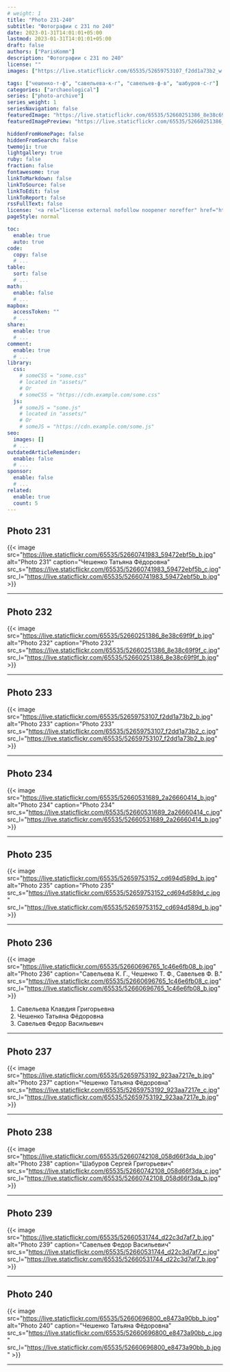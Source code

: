 ```yaml
---
# weight: 1
title: "Photo 231-240"
subtitle: "Фотографии с 231 по 240"
date: 2023-01-31T14:01:01+05:00
lastmod: 2023-01-31T14:01:01+05:00
draft: false
authors: ["ParisKomm"]
description: "Фотографии с 231 по 240"
license: ""
images: ["https://live.staticflickr.com/65535/52659753107_f2dd1a73b2_w.jpg"] # изображения страниц для Open Graph и Twitter Cards.

tags: ["чешенко-т-ф", "савельева-к-г", "савельев-ф-в", "шабуров-с-г"]
categories: ["archaeological"]
series: ["photo-archive"]
series_weight: 1
seriesNavigation: false
featuredImage: "https://live.staticflickr.com/65535/52660251386_8e38c69f9f_b.jpg" # главное изображение для содержимого.
featuredImagePreview: "https://live.staticflickr.com/65535/52660251386_8e38c69f9f_b.jpg" # изображение для главной страницы.

hiddenFromHomePage: false
hiddenFromSearch: false
twemoji: true
lightgallery: true
ruby: false
fraction: false
fontawesome: true
linkToMarkdown: false
linkToSource: false
linkToEdit: false
linkToReport: false
rssFullText: false
license: '<a rel="license external nofollow noopener noreffer" href="https://creativecommons.org/licenses/by-nc-nd/4.0/" target="_blank">CC BY-NC-ND 4.0</a>'
pageStyle: normal

toc:
  enable: true
  auto: true
code:
  copy: false
  # ...
table:
  sort: false
  # ...
math:
  enable: false
  # ...
mapbox:
  accessToken: ""
  # ...
share:
  enable: true
  # ...
comment:
  enable: true
  # ...
library:
  css:
    # someCSS = "some.css"
    # located in "assets/"
    # Or
    # someCSS = "https://cdn.example.com/some.css"
  js:
    # someJS = "some.js"
    # located in "assets/"
    # Or
    # someJS = "https://cdn.example.com/some.js"
seo:
  images: []
  # ...
outdatedArticleReminder:
  enable: false
  # ...
sponsor:
  enable: false
  # ...
related:
  enable: true
  count: 5
---
```


<!--more-->

## Photo 231

{{< image src="https://live.staticflickr.com/65535/52660741983_59472ebf5b_b.jpg" alt="Photo 231" caption="Чешенко Татьяна Фёдоровна" src_s="https://live.staticflickr.com/65535/52660741983_59472ebf5b_c.jpg" src_l="https://live.staticflickr.com/65535/52660741983_59472ebf5b_b.jpg" >}}

***

## Photo 232

{{< image src="https://live.staticflickr.com/65535/52660251386_8e38c69f9f_b.jpg" alt="Photo 232" caption="Photo 232" src_s="https://live.staticflickr.com/65535/52660251386_8e38c69f9f_c.jpg" src_l="https://live.staticflickr.com/65535/52660251386_8e38c69f9f_b.jpg" >}}

***

## Photo 233

{{< image src="https://live.staticflickr.com/65535/52659753107_f2dd1a73b2_b.jpg" alt="Photo 233" caption="Photo 233" src_s="https://live.staticflickr.com/65535/52659753107_f2dd1a73b2_c.jpg" src_l="https://live.staticflickr.com/65535/52659753107_f2dd1a73b2_b.jpg" >}}

***

## Photo 234

{{< image src="https://live.staticflickr.com/65535/52660531689_2a26660414_b.jpg" alt="Photo 234" caption="Photo 234" src_s="https://live.staticflickr.com/65535/52660531689_2a26660414_c.jpg" src_l="https://live.staticflickr.com/65535/52660531689_2a26660414_b.jpg" >}}

***

## Photo 235

{{< image src="https://live.staticflickr.com/65535/52659753152_cd694d589d_b.jpg" alt="Photo 235" caption="Photo 235" src_s="https://live.staticflickr.com/65535/52659753152_cd694d589d_c.jpg" src_l="https://live.staticflickr.com/65535/52659753152_cd694d589d_b.jpg" >}}

***

## Photo 236

{{< image src="https://live.staticflickr.com/65535/52660696765_1c46e6fb08_b.jpg" alt="Photo 236" caption="Савельева К. Г., Чешенко Т. Ф., Савельев Ф. В." src_s="https://live.staticflickr.com/65535/52660696765_1c46e6fb08_c.jpg" src_l="https://live.staticflickr.com/65535/52660696765_1c46e6fb08_b.jpg" >}}

1. Савельева Клавдия Григорьевна
2. Чешенко Татьяна Фёдоровна
3. Савельев Федор Васильевич

***

## Photo 237

{{< image src="https://live.staticflickr.com/65535/52659753192_923aa7217e_b.jpg" alt="Photo 237" caption="Чешенко Татьяна Фёдоровна" src_s="https://live.staticflickr.com/65535/52659753192_923aa7217e_c.jpg" src_l="https://live.staticflickr.com/65535/52659753192_923aa7217e_b.jpg" >}}

***

## Photo 238

{{< image src="https://live.staticflickr.com/65535/52660742108_058d66f3da_b.jpg" alt="Photo 238" caption="Шабуров Сергей Григорьевич" src_s="https://live.staticflickr.com/65535/52660742108_058d66f3da_c.jpg" src_l="https://live.staticflickr.com/65535/52660742108_058d66f3da_b.jpg" >}}

***

## Photo 239

{{< image src="https://live.staticflickr.com/65535/52660531744_d22c3d7af7_b.jpg" alt="Photo 239" caption="Савельев Федор Васильевич" src_s="https://live.staticflickr.com/65535/52660531744_d22c3d7af7_c.jpg" src_l="https://live.staticflickr.com/65535/52660531744_d22c3d7af7_b.jpg" >}}

***

## Photo 240

{{< image src="https://live.staticflickr.com/65535/52660696800_e8473a90bb_b.jpg" alt="Photo 240" caption="Чешенко Татьяна Фёдоровна" src_s="https://live.staticflickr.com/65535/52660696800_e8473a90bb_c.jpg" src_l="https://live.staticflickr.com/65535/52660696800_e8473a90bb_b.jpg" >}}

***
